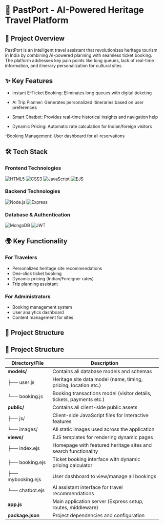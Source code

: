 # 🚀 PastPort - AI-Powered Heritage Travel Platform

## 🌟 Project Overview
PastPort is an intelligent travel assistant that revolutionizes heritage tourism in India by combining AI-powered planning with seamless ticket booking. The platform addresses key pain points like long queues, lack of real-time information, and itinerary personalization for cultural sites.

## ✨ Key Features
- Instant E-Ticket Booking: Eliminates long queues with digital ticketing

- AI Trip Planner: Generates personalized itineraries based on user preferences

- Smart Chatbot: Provides real-time historical insights and navigation help

- Dynamic Pricing: Automatic rate calculation for Indian/foreign visitors

-Booking Management: User dashboard for all reservations

## 🛠️ Tech Stack

### Frontend Technologies
![HTML5](https://img.shields.io/badge/HTML5-E34F26?style=for-the-badge&logo=html5&logoColor=white)
![CSS3](https://img.shields.io/badge/CSS3-1572B6?style=for-the-badge&logo=css3&logoColor=white)
![JavaScript](https://img.shields.io/badge/JavaScript-F7DF1E?style=for-the-badge&logo=javascript&logoColor=black)
![EJS](https://img.shields.io/badge/EJS-000000?style=for-the-badge&logo=ejs&logoColor=white)

### Backend Technologies
![Node.js](https://img.shields.io/badge/Node.js-43853D?style=for-the-badge&logo=node.js&logoColor=white)
![Express](https://img.shields.io/badge/Express-000000?style=for-the-badge&logo=express&logoColor=white)

### Database & Authentication
![MongoDB](https://img.shields.io/badge/MongoDB-4EA94B?style=for-the-badge&logo=mongodb&logoColor=white)
![JWT](https://img.shields.io/badge/JWT-000000?style=for-the-badge&logo=JSON%20web%20tokens&logoColor=white)


## 🌍 Key Functionality
### For Travelers
- Personalized heritage site recommendations
- One-click ticket booking
- Dynamic pricing (Indian/Foreigner rates)
- Trip planning assistant

### For Administrators
- Booking management system
- User analytics dashboard
- Content management for sites
## 📂 Project Structure
## 📂 Project Structure

| Directory/File       | Description                                                                 |
|----------------------|-----------------------------------------------------------------------------|
| **models/**          | Contains all database models and schemas                                    |
| ├── user.js         | Heritage site data model (name, timing, pricing, location etc.)            |
| └── booking.js      | Booking transactions model (visitor details, tickets, payments etc.)       |
| **public/**         | Contains all client-side public assets                                     |
| ├── js/            | Client-side JavaScript files for interactive features                      |
| └── images/        | All static images used across the application                              |
| **views/**          | EJS templates for rendering dynamic pages                                  |
| ├── index.ejs      | Homepage with featured heritage sites and search functionality             |
| ├── booking.ejs    | Ticket booking interface with dynamic pricing calculator                   |
| ├── mybooking.ejs  | User dashboard to view/manage all bookings                                 |
| └── chatbot.ejs    | AI assistant interface for travel recommendations                          |
| **app.js**         | Main application server (Express setup, routes, middleware)               |
| **package.json**   | Project dependencies and configuration                                    |
